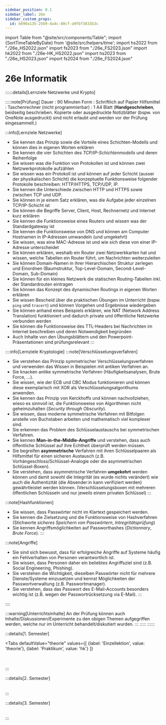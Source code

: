 ```yaml
---
sidebar_position: 0.1
sidebar_label: 26e
sidebar_custom_props:
  id: b690a135-2569-4a4c-80cf-a9fbf3833b3c
---
```


import Table from "@site/src/components/Table";
import {SortTimeTableByDate} from '@site/src/helpers/time';
import hs2022 from "./26e_HS2022.json"
import fs2023 from "./26e_FS2023.json"
import hk2022 from "./26e-HK_HS2022.json"
import hs2023 from "./26e_HS2023.json"
import fs2024 from "./26e_FS2024.json"

# 26e Informatik

<Table
  header={["Datum", "Thema", "Inhalt"]}
  compact
  selectable
  rows={fs2024}
  order={SortTimeTableByDate()}
/>

::::::details[Lernziele Netzwerke und Krypto]

:::::note[Prüfung]
Dauer
: 90 Minuten
Form
: Schriftlich auf Papier
Hilfsmittel
: Taschenrechner (nicht programmierbar)
: 1 A4 Blatt (**Handgeschrieben**, beidseitig beschrieben. Kopierte oder ausgedruckte Notizblätter (bspw. von OneNote ausgedruckt) sind nicht erlaubt und werden vor der Prüfung eingesammelt.)

:::info[Lernziele Netzwerke]
- Sie kennen das Prinzip sowie die Vorteile eines Schichten-Modells und können dies in eigenen Worten erklären
- Sie kennen die vier Schichten des *TCP/IP-Schichtenmodells* und deren Reihenfolge
- Sie wissen was die Funktion von Protokollen ist und können zwei Netzwerkprotokolle aufzählen
- Sie wissen was ein Protokoll ist und können auf jeder Schicht (ausser der physikalischen Schicht) die konzeptuelle Funktionsweise folgender Protokolle beschreiben: HTTP/HTTPS, TCP/UDP, IP.
- Sie kennen die Unterschiede zwischen HTTP und HTTPS sowie zwischen TCP und UDP.
- Sie können in je einem Satz erklären, was die Aufgabe jeder einzelnen TCP/IP-Schicht ist
- Sie können die Begriffe Server, Client, Host, Rechnernetz und Internet kurz erklären
- Sie kennen die Funktionsweise eines Routers und wissen was der Standardgateway ist
- Sie kennen die Funktionsweise von DNS und können am Computer Hostnamen in IP-Adressen umwandeln (und umgekehrt)
- Sie wissen, was eine MAC-Adresse ist und wie sich diese von einer IP-Adresse unterscheidet
- Sie können erklären, weshalb ein Router zwei Netzwerkkarten hat und wissen, welche Tabellen ein Router führt, um Nachrichten weiterzuleiten
- Sie können Domain-Namen in ihrer Hierarchischen Struktur zerlegen und Einordnen (Baumstruktur, Top-Level-Domain, Second-Level-Domain, Sub-Domain)
- Sie können für ein kleines Netzwerk die statischen Routing-Tabellen inkl. der Standardrouten eintragen
- Sie können das Konzept des dynamischen Routings in eigenen Worten erklären
- Sie wissen Bescheid über die praktischen Übungen im Unterricht (bspw. `ping` und `tracert`) und können Vorgehen und Ergebnisse wiedergeben
- Sie können anhand eines Beispiels erklären, wie NAT (Network Address Translation) funktioniert und dadurch private und öffentliche Netzwerke verbunden werden
- Sie können die Funktionsweise des TTL-Headers bei Nachrichten im Internet beschreiben und deren Notwendigkeit begründen
- Auch Inhalte von den Übungsblättern und den Powerpoint-Präsentationen sind prüfungsrelevant
:::

::::info[Lernziele Kryptologie]
:::note[Verschlüsselungsverfahren]
- Sie verstehen das Prinzip symmetrischer Verschlüsselungsverfahren und verwenden das Wissen in Beispielen mit antiken Verfahren an.
- Sie knacken antike symmetrische Verfahren (Häufigkeitsanalysen, Brute Force, ...).
- Sie wissen, wie der ECB und CBC Modus funktionieren und können diese exemplarisch mit XOR als Verschlüsselungsalgorithums anwenden.
- Sie kennen das Prinzip von Kerckhoffs und können nachvollziehen, wieso es sinnvoll ist, die Funktionsweise von Algorithmen nicht geheimzuhalten (*Security through Obscurity*).
- Sie wissen, dass moderne symmetrische Verfahren mit Bitfolgen anstelle von Buchstaben arbeiten und mathematisch viel komplexer sind.
- Sie erkennen das Problem des Schlüsselaustauschs bei symmetrischen Verfahren.
- Sie kennen **Man-in-the-Middle-Angriffe** und verstehen, dass auch öffentliche Schlüssel auf ihre Echtheit überprüft werden müssen.
- Sie begreifen **asymmetrische** Verfahren mit ihren Schlüsselpaaren als Hilfsmittel für einen sicheren Austausch (z.B. Vorhängeschloss/Schlüssel-Analogie oder die asymmetrischen Schlüssel-Boxen).
- Sie verstehen, dass asymmetrische Verfahren **umgekehrt** werden können und damit sowohl die Integrität (es wurde nichts verändert) wie auch die Authentizität (die Absender\:in kann verifiziert werden) gewährtleistet werden können. (Verschlüsselungsboxen mit mehreren öffentlichen Schlüsseln und nur jeweils einem privaten Schlüssel)
:::

:::note[Hashfunktionen]
- Sie wissen, dass Passwörter nicht im Klartext gespeichert werden.
- Sie kennen die Zielsetzung und die Funktionsweise von Hashverfahren (Stichworte *sicheres Speichern von Passwörtern*, *Intregritätsprüfung*)
- Sie kennen Angriffsmöglichkeiten auf Passworthashes (*Dictionnary*, *Brute Force*).
:::

:::note[Angriffe]
- Sie sind sich bewusst, dass für erfolgreiche Angriffe auf Systeme häufig ein Fehlverhalten von Personen verantwortlich ist.
- Sie wissen, dass Personen daher ein beliebtes Angriffsziel sind (z.B. Social Engineering, Phishing).
- Sie verstehen die Wichtigkeit, dieselben Passwörter nicht für mehrere Dienste/Systeme einzusetzen und kennst Möglichkeiten der Passwortverwaltung (z.B. Passwortmanager).
- Sie verstehen, dass das Passwort des E-Mail-Accounts besonders wichtig ist (z.B. wegen der Passwortrücksetzung via E-Mail).
:::

::::


:::warning[Unterrichtsinhalte]
An der Prüfung können auch Inhalte/Diskussionen/Experimente zu den obigen Themen aufgegriffen werden, welche nur im Unterricht behandelt/diskutiert wurden.
:::
:::::
::::::

:::details[1. Semester]

<Tabs
    defaultValue="theorie"
    values={[
      {label: 'Einzellektion', value: 'theorie'},
      {label: 'Praktikum', value: 'hk'}
    ]}
>
<TabItem value="theorie">
<Table
  header={["Datum", "Thema", "Inhalt"]}
  compact
  selectable
  rows={hs2022}
  order={SortTimeTableByDate()}
/>

</TabItem>

<TabItem value="hk">
<Table
  header={["Datum", "Halbklasse", "Thema", "Inhalt"]}
  compact
  selectable
  rows={hk2022}
  order={SortTimeTableByDate()}
/>
</TabItem>
</Tabs>

:::

:::details[2. Semester]

<Table
  header={["Datum", "Thema", "Inhalt"]}
  compact
  selectable
  rows={fs2023}
  order={SortTimeTableByDate()}
/>

:::

:::details[3. Semester]
<Table
  header={["Datum", "Thema", "Inhalt"]}
  compact
  selectable
  rows={hs2023}
  order={SortTimeTableByDate()}
/>
:::